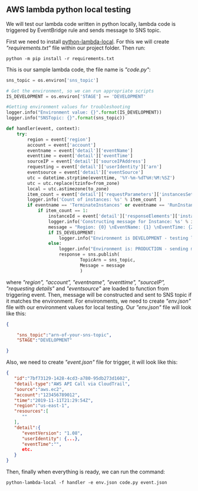 ## AWS lambda python local testing

We will test our lambda code written in python locally, lambda code is triggered by EventBridge rule and sends message to SNS topic.

First we need to install [python-lambda-local](https://pypi.org/project/python-lambda-local/). For this we will create *"requirements.txt"* file within our project folder.
Then run:
```
python -m pip install -r requirements.txt
```
This is our sample lambda code, the file name is *"code.py"*:
```python
sns_topic = os.environ['sns_topic']

# Get the environment, so we can run appropriate scripts
IS_DEVELOPMENT = os.environ['STAGE'] == 'DEVELOPMENT'

#Getting environment values for troubleshooting
logger.info("Environment value: {}".format(IS_DEVELOPMENT))
logger.info("SNSTopic: {}".format(sns_topic))

def handler(event, context):
    try:
        region = event['region']
        account = event['account']
        eventname = event['detail']['eventName']
        eventtime = event['detail']['eventTime']
        sourceIP = event['detail']['sourceIPAddress']
        requesting = event['detail']['userIdentity']['arn']
        eventsource = event['detail']['eventSource']
        utc = datetime.strptime(eventtime, '%Y-%m-%dT%H:%M:%SZ')
        utc = utc.replace(tzinfo=from_zone)
        local = utc.astimezone(to_zone)
        item_count = event['detail']['requestParameters']['instancesSet']['items'][0]['minCount']
        logger.info('Count of instances: %s' % item_count )
        if eventname == 'TerminateInstances' or eventname == 'RunInstances':
            if item_count == 1:
                instanceId = event['detail']['responseElements']['instancesSet']['items'][0]['instanceId']
                logger.info('Constructing message for Instance: %s' % instanceId )
                message = "Region: {0} \nEventName: {1} \nEventTime: {2} \nInstance: {3} \nSourceIP: {4} \nRequestor: {5} \nAccount: {6} \nEventSource: {7} ".format(region, eventname, local, instanceId, sourceIP, requesting, account, eventsource)
                if IS_DEVELOPMENT:
                    logger.info("Environment is DEVELOPMENT - testing locally")
                else:
                    logger.info("Environment is: PRODUCTION - sending message to SNS")
                    response = sns.publish(
                            TopicArn = sns_topic,
                            Message = message
                            )
```
where *"region", "account", "eventname", "eventtime", "sourceIP", "requesting details"* and *"eventsource"* are loaded to function from triggering event. Then, message will be constructed and sent to SNS topic if it matches the environment.
For environments, we need to create *"env.json"* file with our environment values for local testing. Our *"env.json"* file will look like this:
```json
{

    "sns_topic":"arn-of-your-sns-topic",
    "STAGE":"DEVELOPMENT"

}
```
Also, we need to create *"event.json"* file for trigger, it will look like this:
```json
{
   "id":"7bf73129-1428-4cd3-a780-95db273d1602",
   "detail-type":"AWS API Call via CloudTrail",
   "source":"aws.ec2",
   "account":"123456789012",
   "time":"2019-11-11T21:29:54Z",
   "region":"us-east-1",
   "resources":[
      ""
   ],
   "detail":{
      "eventVersion": "1.08",
      "userIdentity": {...},
      "eventTime":"",
      etc.
   }
}
```
Then, finally when everything is ready, we can run the command:
```
python-lambda-local -f handler -e env.json code.py event.json
```


